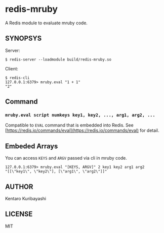 # redis-mruby

A Redis module to evaluate mruby code.

## SYNOPSYS

Server:

```shell
$ redis-server --loadmodule build/redis-mruby.so
```

Client:

```shell
$ redis-cli
127.0.0.1:6379> mruby.eval "1 + 1"
"2"
```

## Command

### `mruby.eval script numkeys key1, key2, ..., arg1, arg2, ...`

Compatible to `EVAL` command that is embedded into Redis. See [https://redis.io/commands/eval](https://redis.io/commands/eval) for detail.

## Embeded Arrays

You can access `KEYS` and `ARGV` passed via cli in mruby code. 

```shell
127.0.0.1:6379> mruby.eval "[KEYS, ARGV]" 2 key1 key2 arg1 arg2
"[[\"key1\", \"key2\"], [\"arg1\", \"arg2\"]]"
```

## AUTHOR

Kentaro Kuribayashi

## LICENSE

MIT